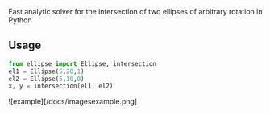 Fast analytic solver for the intersection of two ellipses of arbitrary rotation in Python
## Usage

```python
from ellipse import Ellipse, intersection
el1 = Ellipse(5,20,1)
el2 = Ellipse(5,10,0)
x, y = intersection(el1, el2)
```

![example][/docs/imagesexample.png]